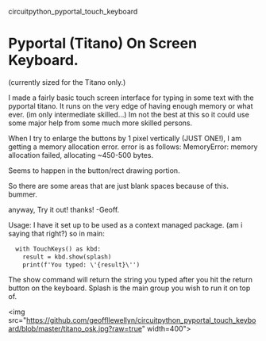 circuitpython_pyportal_touch_keyboard 
# Pyportal (Titano) On Screen Keyboard.

(currently sized for the Titano only.)

I made a fairly basic touch screen interface for typing in some text with the pyportal titano. 
It runs on the very edge of having enough memory or what ever. (im only intermediate skilled...)
Im not the best at this so it could use some major help from some much more skilled persons.

When I try to enlarge the buttons by 1 pixel vertically (JUST ONE!), I am getting a memory allocation error.
error is as follows: 
    MemoryError: memory allocation failed, allocating ~450-500 bytes.
    
Seems to happen in the button/rect drawing portion.

So there are some areas that are just blank spaces because of this. bummer.

anyway, Try it out! 
thanks!
-Geoff.

Usage:
  I have it set up to be used as a context managed package. (am i saying that right?)
  so in main:
  
      with TouchKeys() as kbd:
        result = kbd.show(splash)
        print(f'You typed: \'{result}\'')
        
  The show command will return the string you typed after you hit the return button on the keyboard.
  Splash is the main group you wish to run it on top of.
 
<img src="https://github.com/geoffllewellyn/circuitpython_pyportal_touch_keyboard/blob/master/titano_osk.jpg?raw=true" width=400"></img>
